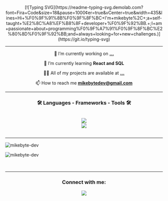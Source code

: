 <div align="center">
  [![Typing SVG](https://readme-typing-svg.demolab.com?font=Fira+Code&size=18&pause=1000&center=true&vCenter=true&width=435&lines=Hi+%F0%9F%91%8B%F0%9F%8F%BC+I'm+mikebyte%2C+;a+self-taught+%E2%8C%A8%EF%B8%8F+developer+%F0%9F%92%BB.+;I+am+passionate+about+programming%F0%9F%A7%91%F0%9F%8F%BC%E2%80%8D%F0%9F%92%BB;and+always+looking+for+new+challenges.)](https://git.io/typing-svg)
</div>

<hr/>

<div align="center">

🔭 I’m currently working on [**...**]()

🌱 I’m currently learning **React and SQL**

👨‍💻 All of my projects are available at [**...**]()

📫 How to reach me **mikebytedev@gmail.com**

</div>

<hr/>

<h3 align="center">🛠 Languages - Frameworks - Tools 🛠</h3> <br>
<div align="center">
    <img src="https://skillicons.dev/icons?i=html,css,javascript" />
    <br>
    <img src="https://skillicons.dev/icons?i=git,vite,nvim" />
</div><br>

<hr/>

<p>&nbsp;<img align="left" src="https://github-readme-stats.vercel.app/api?username=mikebyte-dev&show_icons=true&locale=en&theme=dark" alt="mikebyte-dev" /></p>

<p><img align="center" src="https://github-readme-stats.vercel.app/api/top-langs?username=mikebyte-dev&show_icons=true&locale=en&layout=compact&theme=dark" alt="mikebyte-dev" /></p>
<br>

<hr/>

<h3 align="center">Connect with me:</h3>
<div align="center">
<a href="https://github.com/mikebyte-dev" target="blank">
  <img src="https://skillicons.dev/icons?i=github" />
</a>
</div>
